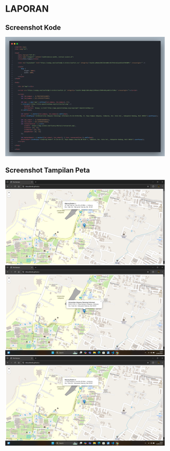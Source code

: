 # LAPORAN
## Screenshot Kode
![alt text](code.png)
## Screenshot Tampilan Peta
![alt text](awal.png)
![alt text](marker1.png)
![alt text](marker2.png)
